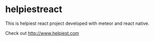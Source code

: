 # helpiestreact

This is helpiest react project developed with meteor and react native.

Check out http://www.helpiest.com
